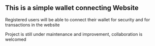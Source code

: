 
<h2>This is a simple wallet connecting Website</span></h2>
<p>Registered users will be able to connect their wallet for security and for transactions in the website</p>

<p>Project is still under maintenance and improvement, collaboration is welcomed</p>





